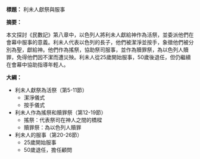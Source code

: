 **標題：** 利未人獻祭與服事

**摘要：**

本文探討《民數記》第八章中，以色列人將利未人獻給神作為活祭，並委派他們在會幕中服事的意義。利未人代表以色列的長子，他們被潔淨並按手，象徵他們被分別為聖，獻給神。他們作為搖祭，協助祭司服事，並作為贖罪祭，為以色列人贖罪，免得他們因不潔而遭災殃。利未人從25歲開始服事，50歲後退任，但仍繼續在會幕中協助指導年輕人。

**大綱：**

* 利未人獻祭為活祭（第5-11節）
    * 潔淨儀式
    * 按手儀式
* 利未人作為搖祭和贖罪祭（第12-19節）
    * 搖祭：代表祭司在神人之間的橋樑
    * 贖罪祭：為以色列人贖罪
* 利未人的服事（第20-26節）
    * 25歲開始服事
    * 50歲退任，擔任顧問